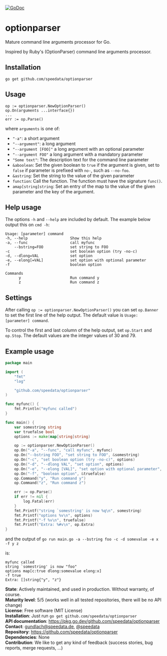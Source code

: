 [![GoDoc](https://pkg.go.dev/badge/github.com/speedata/optionparser)](https://pkg.go.dev/github.com/speedata/optionparser)


optionparser
============

Mature command line arguments processor for Go.

Inspired by Ruby's (OptionParser) command line arguments processor.

Installation
------------

    go get github.com/speedata/optionparser

Usage
-----

    op := optionparser.NewOptionParser()
    op.On(arguments ...interface{})
    ...
    err := op.Parse()

where `arguments` is one of:

 * `"-a"`: a short argument
 * `"--argument"`: a long argument
 * `"--argument [FOO]"` a long argument with an optional parameter
 * `"--argument FOO"` a long argument with a mandatory parameter
 * `"Some text"`: The description text for the command line parameter
 * `&aboolean`: Set the given boolean to `true` if the argument is given, set to `false` if parameter is prefixed with `no-`, such as `--no-foo`.
 * `&astring`: Set the string to the value of the given parameter
 * `function`: Call the function. The function must have the signature `func()`.
 * `amap[string]string`: Set an entry of the map to the value of the given parameter and the key of the argument.

Help usage
----------

The options `-h` and `--help` are included by default. The example below output this on `cmd -h`:

    Usage: [parameter] command
    -h, --help                   Show this help
    -a, --func                   call myfunc
        --bstring=FOO            set string to FOO
    -c                           set boolean option (try -no-c)
    -d, --dlong=VAL              set option
    -e, --elong[=VAL]            set option with optional parameter
    -f                           boolean option

    Commands
          y                      Run command y
          z                      Run command z

Settings
--------

After calling  `op := optionparser.NewOptionParser()` you can set `op.Banner` to set the first line of the help output. The default value is `Usage: [parameter] command`.

To control the first and last column of the help output, set `op.Start` and `op.Stop`. The default values are the integer values of 30 and 79.


Example usage
-------------

````go
package main

import (
    "fmt"
    "log"

    "github.com/speedata/optionparser"
)

func myfunc() {
    fmt.Println("myfunc called")
}

func main() {
    var somestring string
    var truefalse bool
    options := make(map[string]string)

    op := optionparser.NewOptionParser()
    op.On("-a", "--func", "call myfunc", myfunc)
    op.On("--bstring FOO", "set string to FOO", &somestring)
    op.On("-c", "set boolean option (try -no-c)", options)
    op.On("-d", "--dlong VAL", "set option", options)
    op.On("-e", "--elong [VAL]", "set option with optional parameter", options)
    op.On("-f", "boolean option", &truefalse)
    op.Command("y", "Run command y")
    op.Command("z", "Run command z")

    err := op.Parse()
    if err != nil {
        log.Fatal(err)
    }
    fmt.Printf("string `somestring' is now %q\n", somestring)
    fmt.Printf("options %v\n", options)
    fmt.Printf("-f %v\n", truefalse)
    fmt.Printf("Extra: %#v\n", op.Extra)
}
````

and the output of `go run main.go -a --bstring foo -c -d somevalue -e x -f y z`

is:

    myfunc called
    string `somestring' is now "foo"
    options map[c:true dlong:somevalue elong:x]
    -f true
    Extra: []string{"y", "z"}



**State**: Actively maintained, and used in production. Without warranty, of course.<br>
**Maturity level**: 5/5 (works well in all tested repositories, there will be no API change)<br>
**License**: Free software (MIT License)<br>
**Installation**: Just run `go get github.com/speedata/optionparser`<br>
**API documentation**: https://pkg.go.dev/github.com/speedata/optionparser<br>
**Contact**: <gundlach@speedata.de>, [@speedata](https://twitter.com/speedata)<br>
**Repository**: https://github.com/speedata/optionparser<br>
**Dependencies**: None<br>
**Contribution**: We like to get any kind of feedback (success stories, bug reports, merge requests, ...)

